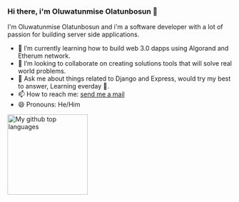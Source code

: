 ### Hi there, i'm Oluwatunmise Olatunbosun 👋

I'm Oluwatunmise Olatunbosun and i'm a software developer with a lot of passion for building server side applications. 

- 🌱 I’m currently learning how to build web 3.0 dapps using Algorand and Etherum network.
- 👯 I’m looking to collaborate on creating solutions tools that will solve real world problems.
- 💬 Ask me about things related to Django and Express, would try my best to answer, Learning everday 🙂.
- 📫 How to reach me: [send me a mail](mailto:oluwatunmiseolatunbosun2001@gmail.com)
- 😄 Pronouns: He/Him

<a href="https://github.com/Oluwatunmise-olat">
  <img height="180em" src="https://github-readme-stats.vercel.app/api/top-langs/?username=Oluwatunmise-olat&theme=merko&layout=compact" alt="My github top languages" />
</a>


